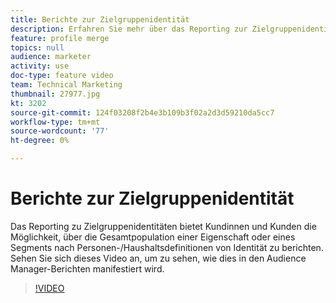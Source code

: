 ```yaml
---
title: Berichte zur Zielgruppenidentität
description: Erfahren Sie mehr über das Reporting zur Zielgruppenidentität. Mit dieser Art von Berichten in Audience Manager können Sie die Gesamtpopulation einer Eigenschaft oder eines Segments nach Personen- oder Haushaltsdefinitionen für die Identität melden.
feature: profile merge
topics: null
audience: marketer
activity: use
doc-type: feature video
team: Technical Marketing
thumbnail: 27977.jpg
kt: 3202
source-git-commit: 124f03208f2b4e3b109b3f02a2d3d59210da5cc7
workflow-type: tm+mt
source-wordcount: '77'
ht-degree: 0%

---
```



# Berichte zur Zielgruppenidentität

Das Reporting zu Zielgruppenidentitäten bietet Kundinnen und Kunden die Möglichkeit, über die Gesamtpopulation einer Eigenschaft oder eines Segments nach Personen-/Haushaltsdefinitionen von Identität zu berichten. Sehen Sie sich dieses Video an, um zu sehen, wie dies in den Audience Manager-Berichten manifestiert wird.

>[!VIDEO](https://video.tv.adobe.com/v/32712/?quality=12&captions=ger)
